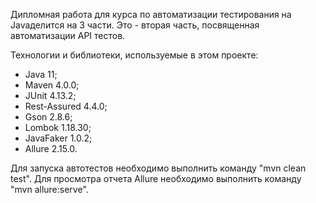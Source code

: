 Дипломная работа для курса по автоматизации тестирования на Java делится на 3 части. Это - вторая часть, посвященная автоматизации API тестов.

Технологии и библиотеки, используемые в этом проекте:
- Java 11;
- Maven 4.0.0;
- JUnit 4.13.2;
- Rest-Assured 4.4.0;
- Gson 2.8.6;
- Lombok 1.18.30;
- JavaFaker 1.0.2;
- Allure 2.15.0.

Для запуска автотестов необходимо выполнить команду "mvn clean test".
Для просмотра отчета Allure необходимо выполнить команду "mvn allure:serve".
